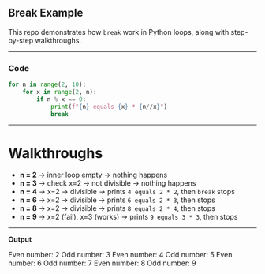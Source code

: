 
## Break Example

This repo demonstrates how `break` work in Python loops, along with step-by-step walkthroughs.

---

### Code
```python
for n in range(2, 10):
    for x in range(2, n):
        if n % x == 0:
            print(f"{n} equals {x} * {n//x}")
            break
```
----

# Walkthroughs

- **n = 2** → inner loop empty → nothing happens  
- **n = 3** → check x=2 → not divisible → nothing happens  
- **n = 4** → x=2 → divisible → prints `4 equals 2 * 2`, then `break` stops  
- **n = 6** → x=2 → divisible → prints `6 equals 2 * 3`, then stops  
- **n = 8** → x=2 → divisible → prints `8 equals 2 * 4`, then stops  
- **n = 9** → x=2 (fail), x=3 (works) → prints `9 equals 3 * 3`, then stops

---

**Output**

Even number: 2
Odd number: 3
Even number: 4
Odd number: 5
Even number: 6
Odd number: 7
Even number: 8
Odd number: 9


